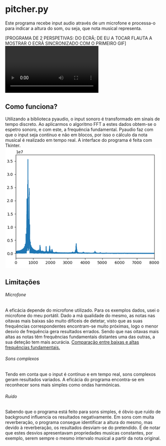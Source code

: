 # pitcher.py
Este programa recebe input audio através de um microfone e processa-o para indicar a altura do som, ou seja, que nota musical representa.

[PROGRAMA DE 2 PERSPETIVAS: DO ECRÃ; DE EU A TOCAR FLAUTA A MOSTRAR O ECRÃ SINCRONIZADO COM O PRIMEIRO GIF]
![Video Example](https://github.com/guizado/pitcher.py/blob/main/media/20210310_234920.mp4?raw=true)

## Como funciona?
Utilizando a biblioteca pyaudio, o input sonoro é transformado em sinais de tempo discreto. Ao aplicarmos o algoritmo FFT a estes dados obtem-se o espetro sonoro, e com este, a frequência fundamental. Pyaudio faz com que o input seja contínuo e não em blocos, por isso o cálculo da nota musical é realizado em tempo real.
A interface do programa é feita com Tkinter.
![Plot](https://github.com/guizado/pitcher.py/blob/main/media/plot.png?raw=true)

## Limitações
###### Microfone
A eficácia depende do microfone utilizado. Para os exemplos dados, usei o microfone do meu portátil. Dado a má qualidade do mesmo, as notas nas oitavas mais baixas são muito difíceis de detetar, visto que as suas frequências correspondentes encontram-se muito próximas, logo o menor desvio de frequência gera resultados errados. Sendo que nas oitavas mais altas as notas têm frequências fundamentais distantes uma das outras, a sua deteção tem mais acurácia. [Comparação entre baixas e altas frequências fundamentais.](https://github.com/guizado/pitcher.py/blob/main/media/comparacao.png?raw=true)
###### Sons complexos
Tendo em conta que o input é contínuo e em tempo real, sons complexos geram resultados variados. A eficácia do programa encontra-se em reconhecer sons mais simples como ondas harmónicas.
###### Ruído
Sabendo que o programa está feito para sons simples, é óbvio que ruído de background influencia os resultados negativamente. Em sons com muita reverberação, o programa consegue identificar a altura do mesmo, mas devido à reverberação, os resultados desviam-se do pretendido. É de notar que estes desvios apresentavam propriedades musicas constantes, por exemplo, serem sempre o mesmo intervalo musical a partir da nota original.
